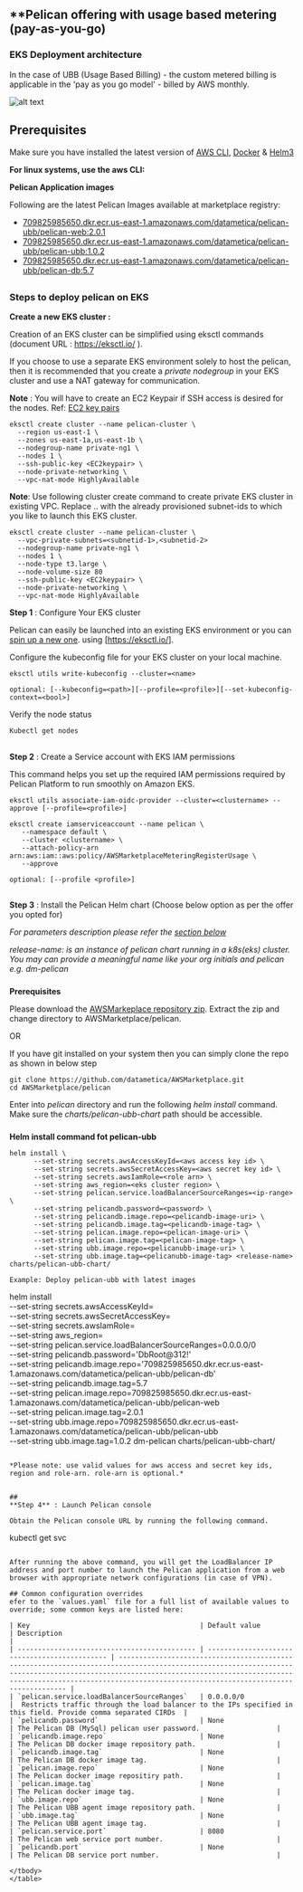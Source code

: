 ## **Pelican offering with usage based metering (pay-as-you-go)

### EKS Deployment architecture
In the case of UBB (Usage Based Billing) - the custom metered billing is applicable in the 'pay as you go model' - billed by AWS monthly. 

![alt text](resources/pelican-ubb.png)

## **Prerequisites**

Make sure you have installed the latest version of [AWS CLI](https://aws.amazon.com/cli/), [Docker](https://docs.docker.com/get-docker) & [Helm3](https://helm.sh/)

**For linux systems, use the aws CLI:**

**Pelican Application images**

Following are the latest Pelican Images available at marketplace registry:

- [709825985650.dkr.ecr.us-east-1.amazonaws.com/datametica/pelican-ubb/pelican-web:2.0.1](http://709825985650.dkr.ecr.us-east-1.amazonaws.com/datametica/pelican-ubb/pelican-web:2.0.1)
- [709825985650.dkr.ecr.us-east-1.amazonaws.com/datametica/pelican-ubb/pelican-ubb:1.0.2](http://709825985650.dkr.ecr.us-east-1.amazonaws.com/datametica/pelican-ubb/pelican-ubb:1.0.2)
- [709825985650.dkr.ecr.us-east-1.amazonaws.com/datametica/pelican-ubb/pelican-db:5.7](http://709825985650.dkr.ecr.us-east-1.amazonaws.com/datametica/pelican-ubb/pelican-db:5.7)

##
### Steps to deploy pelican on EKS
**Create a new EKS cluster :**

Creation of an EKS cluster can be simplified using eksctl commands (document URL :  https://eksctl.io/ ).

If you choose to use a separate EKS environment solely to host the pelican, then it is recommended that you create a *private nodegroup* in your EKS cluster and use a NAT gateway for communication.

**Note** : You will have to create an EC2 Keypair if SSH access is desired for the nodes. Ref: [EC2 key pairs](https://docs.aws.amazon.com/AWSEC2/latest/UserGuide/ec2-key-pairs.html)

```
eksctl create cluster --name pelican-cluster \
  --region us-east-1 \
  --zones us-east-1a,us-east-1b \
  --nodegroup-name private-ng1 \
  --nodes 1 \
  --ssh-public-key <EC2keypair> \
  --node-private-networking \
  --vpc-nat-mode HighlyAvailable
```

**Note**: Use following cluster create command to create private EKS cluster in existing VPC. Replace <subnetid-1> <subnetid-2>.. with the already provisioned subnet-ids to which you like to launch this EKS cluster.

```
eksctl create cluster --name pelican-cluster \
  --vpc-private-subnets=<subnetid-1>,<subnetid-2>
  --nodegroup-name private-ng1 \
  --nodes 1 \
  --node-type t3.large \
  --node-volume-size 80
  --ssh-public-key <EC2keypair> \
  --node-private-networking \
  --vpc-nat-mode HighlyAvailable
```

**Step 1** : Configure Your EKS cluster

Pelican can easily be launched into an existing EKS environment or you can [spin up a new one](https://github.com/aquasecurity/marketplaces/blob/5.3/aws/docs/eks/pages/aqua-in-a-box.md#create-a-new-EKS-cluster). using [<https://eksctl.io/>].

Configure the kubeconfig file for your EKS cluster on your local machine.

```
eksctl utils write-kubeconfig --cluster=<name>

optional: [--kubeconfig=<path>][--profile=<profile>][--set-kubeconfig-context=<bool>]
```

Verify the node status

```
Kubectl get nodes
```

##
**Step 2** : Create a Service account with EKS IAM permissions

This command helps you set up the required IAM permissions required by Pelican Platform to run smoothly on Amazon EKS.

```
eksctl utils associate-iam-oidc-provider --cluster=<clustername> --approve [--profile=<profile>]
```

```
eksctl create iamserviceaccount --name pelican \
   --namespace default \
   --cluster <clustername> \
   --attach-policy-arn arn:aws:iam::aws:policy/AWSMarketplaceMeteringRegisterUsage \
   --approve

optional: [--profile <profile>]
```

##
**Step 3** : Install the Pelican Helm chart (Choose below option as per the offer you opted for)

*For parameters description please refer the [section below](#common-configuration-overrides)*

*release-name: is an instance of pelican chart running in a k8s(eks) cluster. You may can provide
a meaningful name like your org initials and pelican e.g. dm-pelican*

###
**Prerequisites**

Please download the [AWSMarkeplace repository zip](https://github.com/datametica/AWSMarketplace/archive/refs/heads/master.zip).
Extract the zip and change directory to AWSMarketplace/pelican.

OR

If you have git installed on your system then you can simply clone the repo as shown in below step

```
git clone https://github.com/datametica/AWSMarketplace.git
cd AWSMarketplace/pelican
```

Enter into *pelican* directory and run the following *helm install* command.
Make sure the *charts/pelican-ubb-chart* path should be accessible.

###
**Helm install command fot pelican-ubb**

```
helm install \
      --set-string secrets.awsAccessKeyId=<aws access key id> \
      --set-string secrets.awsSecretAccessKey=<aws secret key id> \
      --set-string secrets.awsIamRole=<role arn> \
      --set-string aws_region=<eks cluster region> \ 
      --set-string pelican.service.loadBalancerSourceRanges=<ip-range> \
      --set-string pelicandb.password=<password> \
      --set-string pelicandb.image.repo=<pelicandb-image-uri> \
      --set-string pelicandb.image.tag=<pelicandb-image-tag> \
      --set-string pelican.image.repo=<pelican-image-uri> \
      --set-string pelican.image.tag=<pelican-image-tag> \
      --set-string ubb.image.repo=<pelicanubb-image-uri> \
      --set-string ubb.image.tag=<pelicanubb-image-tag> <release-name> charts/pelican-ubb-chart/

Example: Deploy pelican-ubb with latest images
```
helm install \
      --set-string secrets.awsAccessKeyId=<aws access key id> \
      --set-string secrets.awsSecretAccessKey=<aws secret key id> \
      --set-string secrets.awsIamRole=<role arn> \
      --set-string aws_region=<eks cluster region> \
      --set-string pelican.service.loadBalancerSourceRanges=0.0.0.0/0 \
      --set-string pelicandb.password='DbRoot@312!' \
      --set-string pelicandb.image.repo='709825985650.dkr.ecr.us-east-1.amazonaws.com/datametica/pelican-ubb/pelican-db' \
      --set-string pelicandb.image.tag=5.7 \
      --set-string pelican.image.repo=709825985650.dkr.ecr.us-east-1.amazonaws.com/datametica/pelican-ubb/pelican-web \
      --set-string pelican.image.tag=2.0.1 \
      --set-string ubb.image.repo=709825985650.dkr.ecr.us-east-1.amazonaws.com/datametica/pelican-ubb/pelican-ubb \
      --set-string ubb.image.tag=1.0.2 dm-pelican charts/pelican-ubb-chart/
```

*Please note: use valid values for aws access and secret key ids, region and role-arn. role-arn is optional.*


##
**Step 4** : Launch Pelican console

Obtain the Pelican console URL by running the following command.
```
kubectl get svc
```

After running the above command, you will get the LoadBalancer IP address and port number to launch the Pelican application from a web browser with appropriate network configurations (in case of VPN).

## Common configuration overrides
efer to the `values.yaml` file for a full list of available values to override; some common keys are listed here:

| Key                                          | Default value                                 | Description                                                                                                                                                                                                                                                                 |
| -------------------------------------------- | --------------------------------------------- | --------------------------------------------------------------------------------------------------------------------------------------------------------------------------------------------------------------------------------------------------------------------------- |
| `pelican.service.loadBalancerSourceRanges`   | 0.0.0.0/0                                     |  Restricts traffic through the load balancer to the IPs specified in this field. Provide comma separated CIRDs  |
| `pelicandb.password`                         | None                                          | The Pelican DB (MySql) pelican user password.                   |
| `pelicandb.image.repo`                       | None                                          | The Pelican DB docker image repository path.                    |
| `pelicandb.image.tag`                        | None                                          | The Pelican DB docker image tag.                                |
| `pelican.image.repo`                         | None                                          | The Pelican docker image repositiry path.                       |
| `pelican.image.tag`                          | None                                          | The Pelican docker image tag.                                   |
| `ubb.image.repo`                             | None                                          | The Pelican UBB agent image repository path.                    |
| `ubb.image.tag`                              | None                                          | The Pelican UBB agent image tag.                                |
| `pelican.service.port`                       | 8080                                          | The Pelican web service port number.                            |
| `pelicandb.port`                             | None                                          | The Pelican DB service port number.                             |

</tbody>
</table>

